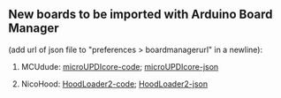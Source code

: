 ## New boards to be imported with Arduino Board Manager ##
(add url of json file to "preferences > boardmanagerurl" in a newline):

1. MCUdude: [microUPDIcore-code](https://github.com/MCUdude/microUPDI);
[microUPDIcore-json](https://virtual-java.github.io/microUPDIcore/package_MCUdude_microUPDIcore_index.json)

2. NicoHood: [HoodLoader2-code](https://github.com/NicoHood/HoodLoader2); 
[HoodLoader2-json](https://virtual-java.github.io/HoodLoader2/master/package_NicoHood_HoodLoader2_index.json)
